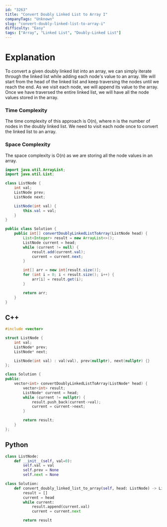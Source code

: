 ```yaml
---
id: "3263"
title: "Convert Doubly Linked List to Array I"
companyTags: "Unknown"
slug: "convert-doubly-linked-list-to-array-i"
difficulty: "Easy"
tags: ["Array", "Linked List", "Doubly-Linked List"]
---
```


# Explanation
To convert a given doubly linked list into an array, we can simply iterate through the linked list while adding each node's value to an array. We will start from the head of the linked list and keep traversing the nodes until we reach the end. As we visit each node, we will append its value to the array. Once we have traversed the entire linked list, we will have all the node values stored in the array. 

### Time Complexity
The time complexity of this approach is O(n), where n is the number of nodes in the doubly linked list. We need to visit each node once to convert the linked list to an array.

### Space Complexity
The space complexity is O(n) as we are storing all the node values in an array.
```java
import java.util.ArrayList;
import java.util.List;

class ListNode {
    int val;
    ListNode prev;
    ListNode next;

    ListNode(int val) {
        this.val = val;
    }
}

public class Solution {
    public int[] convertDoublyLinkedListToArray(ListNode head) {
        List<Integer> result = new ArrayList<>();
        ListNode current = head;
        while (current != null) {
            result.add(current.val);
            current = current.next;
        }

        int[] arr = new int[result.size()];
        for (int i = 0; i < result.size(); i++) {
            arr[i] = result.get(i);
        }

        return arr;
    }
}
```

## C++
```cpp
#include <vector>

struct ListNode {
    int val;
    ListNode* prev;
    ListNode* next;

    ListNode(int val) : val(val), prev(nullptr), next(nullptr) {}
};

class Solution {
public:
    vector<int> convertDoublyLinkedListToArray(ListNode* head) {
        vector<int> result;
        ListNode* current = head;
        while (current != nullptr) {
            result.push_back(current->val);
            current = current->next;
        }

        return result;
    }
};
```

## Python
```python
class ListNode:
    def __init__(self, val=0):
        self.val = val
        self.prev = None
        self.next = None

class Solution:
    def convert_doubly_linked_list_to_array(self, head: ListNode) -> List[int]:
        result = []
        current = head
        while current:
            result.append(current.val)
            current = current.next

        return result
```